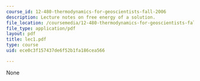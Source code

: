 ```yaml
---
course_id: 12-480-thermodynamics-for-geoscientists-fall-2006
description: Lecture notes on free energy of a solution.
file_location: /coursemedia/12-480-thermodynamics-for-geoscientists-fall-2006/ece0c3f157437de6f52b1fa186cea566_lec1.pdf
file_type: application/pdf
layout: pdf
title: lec1.pdf
type: course
uid: ece0c3f157437de6f52b1fa186cea566

---
```

None